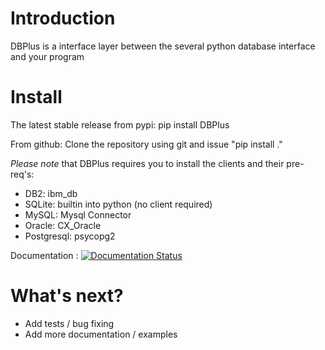 # Introduction 
DBPlus is a interface layer between the several python database interface and your program

# Install
The latest stable release from pypi: pip install DBPlus

From github: Clone the repository using git and issue "pip install ."

*Please note* that DBPlus requires you to install the clients and their pre-req's:

- DB2: ibm_db
- SQLite: builtin into python (no client required)
- MySQL: Mysql Connector
- Oracle: CX_Oracle
- Postgresql: psycopg2 

Documentation : [![Documentation Status](https://readthedocs.org/projects/dbplus/badge/?version=latest)](https://dbplus.readthedocs.io/en/latest/?badge=latest)

# What's next?
- Add tests / bug fixing
- Add more documentation / examples